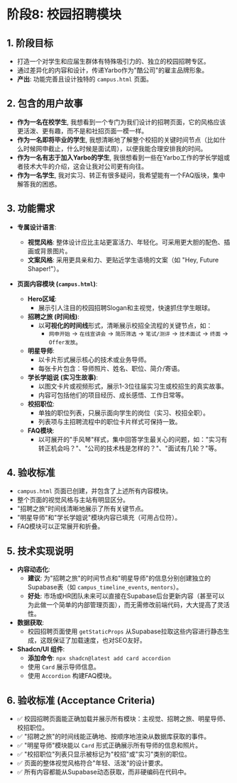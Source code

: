 # 阶段8: 校园招聘模块

## 1. 阶段目标
- 打造一个对学生和应届生群体有特殊吸引力的、独立的校园招聘专区。
- 通过差异化的内容和设计，传递Yarbo作为"酷公司"的雇主品牌形象。
- **产出**: 功能完善且设计独特的 `campus.html` 页面。

## 2. 包含的用户故事
- **作为一名在校学生**, 我想看到一个专门为我们设计的招聘页面，它的风格应该更活泼、更有趣，而不是和社招页面一模一样。
- **作为一名即将毕业的学生**, 我想清晰地了解整个校招的关键时间节点（比如什么时候网申截止，什么时候是面试周），以便我能合理安排我的时间。
- **作为一名有志于加入Yarbo的学生**, 我很想看到一些在Yarbo工作的学长学姐或者技术大牛的介绍，这会让我对公司更有向往。
- **作为一名学生**, 我对实习、转正有很多疑问，我希望能有一个FAQ版块，集中解答我的困惑。

## 3. 功能需求
- **专属设计语言**:
    - **视觉风格**: 整体设计应比主站更富活力、年轻化。可采用更大胆的配色、插画或背景图片。
    - **文案风格**: 采用更具亲和力、更贴近学生语境的文案（如 "Hey, Future Shaper!"）。

- **页面内容模块 (`campus.html`)**:
    - **Hero区域**:
        - 展示引人注目的校园招聘Slogan和主视觉，快速抓住学生眼球。
    - **招聘之旅 (时间线)**:
        - 以**可视化的时间线**形式，清晰展示校招全流程的关键节点，如：
            - `网申开始` -> `在线宣讲会` -> `简历筛选` -> `笔试/测评` -> `技术面试` -> `终面` -> `Offer发放`。
    - **明星导师**:
        - 以卡片形式展示核心的技术或业务导师。
        - 每张卡片包含：导师照片、姓名、职位、简介/寄语。
    - **学长学姐说 (实习生故事)**:
        - 以图文卡片或视频形式，展示1-3位往届实习生或校招生的真实故事。
        - 内容可包括他们的项目经历、成长感悟、工作日常等。
    - **校招职位**:
        - 单独的职位列表，只展示面向学生的岗位（实习、校招全职）。
        - 列表项与主招聘流程中的职位卡片样式可保持一致。
    - **FAQ模块**:
        - 以可展开的"手风琴"样式，集中回答学生最关心的问题，如："实习有转正机会吗？"、"公司的技术栈是怎样的？"、"面试有几轮？"等。

## 4. 验收标准
- `campus.html` 页面已创建，并包含了上述所有内容模块。
- 整个页面的视觉风格与主站有明显区分。
- "招聘之旅"时间线清晰地展示了所有关键节点。
- "明星导师"和"学长学姐说"模块内容已填充（可用占位符）。
- FAQ模块可以正常展开和折叠。

## 5. 技术实现说明
- **内容动态化**:
    - **建议**: 为"招聘之旅"的时间节点和"明星导师"的信息分别创建独立的Supabase表（如 `campus_timeline_events`, `mentors`）。
    - **好处**: 市场或HR团队未来可以直接在Supabase后台更新内容（甚至可以为此做一个简单的内部管理页面），而无需修改前端代码，大大提高了灵活性。
- **数据获取**:
    - 校园招聘页面使用 `getStaticProps` 从Supabase拉取这些内容进行静态生成，这既保证了加载速度，也对SEO友好。
- **Shadcn/UI 组件**:
    - **添加命令**: `npx shadcn@latest add card accordion`
    - 使用 `Card` 展示导师信息。
    - 使用 `Accordion` 构建FAQ模块。

## 6. 验收标准 (Acceptance Criteria)
- ✅ 校园招聘页面能正确加载并展示所有模块：主视觉、招聘之旅、明星导师、校招职位。
- ✅ "招聘之旅"的时间线能正确地、按顺序地渲染从数据库获取的事件。
- ✅ "明星导师"模块能以 `Card` 形式正确展示所有导师的信息和照片。
- ✅ "校招职位"列表只显示被标记为"校招"或"实习"类别的职位。
- ✅ 页面的整体视觉风格符合"年轻、活泼"的设计要求。
- ✅ 所有内容都能从Supabase动态获取，而非硬编码在代码中。 